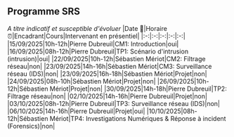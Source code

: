 ## Programme SRS
*A titre indicatif et susceptible d'évoluer*
|Date 📅|Horaire ⏰|Encadrant|Cours|Intervenant en présentiel|
|:-:|:-:|:-:|:-:|:-:|
|15/09/2025|10h-12h|Pierre Dubreuil|CM1: Introduction|oui|
|16/09/2025|08h-12h|Pierre Dubreuil|TP1: Scénario d'intrusion (intrusion)|oui|
|22/09/2025|10h-12h|Sébastien Mériot|CM2: Filtrage réseau|non|
|23/09/2025|14h-16h|Sébastien Mériot|CM3: Surveillance réseau (IDS)|non|
|23/09/2025|16h-18h|Sébastien Mériot|Projet|non|
|24/09/2025|08h-10h|Sébastien Mériot|Projet|non|
|26/09/2025|10h-12h|Sébastien Mériot|Projet|non|
|30/09/2025|14h-18h|Pierre Dubreuil|TP2: Filtrage réseau|non|
|02/10/2025|14h-16h|Pierre Dubreuil|Projet|non|
|03/10/2025|08h-12h|Pierre Dubreuil|TP3: Surveillance réseau (IDS)|non|
|06/10/2025|14h-16h|Pierre Dubreuil|Projet|oui|
|10/10/2025|08h-12h|Sébastien Mériot|TP4: Investigations Numériques & Réponse à incident (Forensics)|non|